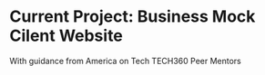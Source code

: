 # Current Project: Business Mock Cilent Website
With guidance from America on Tech TECH360 Peer Mentors
